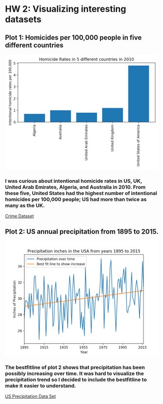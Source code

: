 # HW 2: Visualizing interesting datasets
## Plot 1: Homicides per 100,000 people in five different countries 
![Figure1](https://github.com/sarahfreeman-star/hw_02/blob/main/Figure_1.png)
### I was curious about intentional homicide rates in US, UK, United Arab Emirates, Algeria, and Australia in 2010. From these five, United States had the highest number of intentional homicides per 100,000 people; US had more than twice as many as the UK. 
[Crime Dataset](http://data.un.org/_Docs/SYB/CSV/SYB62_328_201904_Intentional%20Homicides%20and%20Other%20Crimes.csv)
## Plot 2: US annual precipitation from 1895 to 2015. 
![Figure2](https://github.com/sarahfreeman-star/hw_02/blob/main/Figure_2.png)
### The bestfitline of plot 2 shows that precipitation has been possibly increasing over time. It was hard to visualize the precipitation trend so I decided to include the bestfitline to make it easier to understand. 
[US Precipitation Data Set](https://www.ncdc.noaa.gov/cag/national/time-series/110-pcp-ytd-12-1895-2016.json?base_prd=true&begbaseyear=1901&endbaseyear=2000/)
